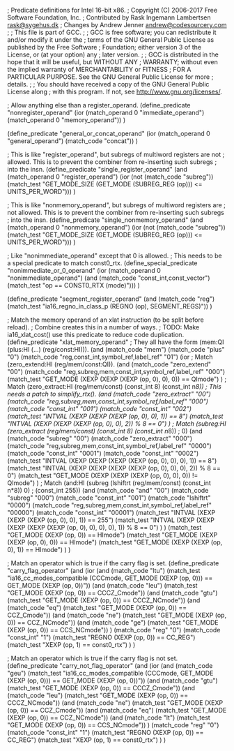 ;  Predicate definitions for Intel 16-bit x86.
;  Copyright (C) 2006-2017 Free Software Foundation, Inc.
;  Contributed by Rask Ingemann Lambertsen <rask@sygehus.dk>
;  Changes by Andrew Jenner <andrew@codesourcery.com>
;
;  This file is part of GCC.
;
;  GCC is free software; you can redistribute it and/or modify it under the
;  terms of the GNU General Public License as published by the Free Software
;  Foundation; either version 3 of the License, or (at your option) any
;  later version.
;
;  GCC is distributed in the hope that it will be useful, but WITHOUT ANY
;  WARRANTY; without even the implied warranty of MERCHANTABILITY or FITNESS
;  FOR A PARTICULAR PURPOSE.  See the GNU General Public License for more
;  details.
;
;  You should have received a copy of the GNU General Public License along
;  with this program.  If not, see <http://www.gnu.org/licenses/>.

; Allow anything else than a register_operand.
(define_predicate "nonregister_operand"
   (ior (match_operand 0 "immediate_operand")
	(match_operand 0 "memory_operand"))
)

(define_predicate "general_or_concat_operand"
   (ior (match_operand 0 "general_operand")
	(match_code "concat"))
)

; This is like "register_operand", but subregs of multiword registers are not
; allowed. This is to prevent the combiner from re-inserting such subregs
; into the insn.
(define_predicate "single_register_operand"
   (and (match_operand 0 "register_operand")
	(ior (not (match_code "subreg"))
	     (match_test "GET_MODE_SIZE (GET_MODE (SUBREG_REG (op))) <= UNITS_PER_WORD")))
)

; This is like "nonmemory_operand", but subregs of multiword registers are
; not allowed. This is to prevent the combiner from re-inserting such subregs
; into the insn.
(define_predicate "single_nonmemory_operand"
   (and (match_operand 0 "nonmemory_operand")
	(ior (not (match_code "subreg"))
	     (match_test "GET_MODE_SIZE (GET_MODE (SUBREG_REG (op))) <= UNITS_PER_WORD")))
)

; Like "nonimmediate_operand" except that 0 is allowed.
; This needs to be a special predicate to match const0_rtx.
(define_special_predicate "nonimmediate_or_0_operand"
   (ior (match_operand 0 "nonimmediate_operand")
	(and (match_code "const_int,const_vector")
	     (match_test "op == CONST0_RTX (mode)")))
)

(define_predicate "segment_register_operand"
   (and (match_code "reg")
	(match_test "ia16_regno_in_class_p (REGNO (op), SEGMENT_REGS)"))
)

; Match the memory operand of an xlat instruction (to be split before reload).
; Combine creates this in a number of ways.
; TODO: Make ia16_xlat_cost() use this predicate to reduce code duplication.
(define_predicate "xlat_memory_operand"
; They all have the form (mem:QI (plus:HI (...) (reg/const:HI))).
  (and
    (match_code "mem")
    (match_code "plus" "0")
    (match_code "reg,const_int,symbol_ref,label_ref" "01")
    (ior
; Match (zero_extend:HI (reg/mem/const:QI)).
      (and
	(match_code "zero_extend" "00")
	(match_code "reg,subreg,mem,const_int,symbol_ref,label_ref" "000")
	(match_test "GET_MODE (XEXP (XEXP (XEXP (op, 0), 0), 0)) == QImode")
      )
; Match (zero_extract:HI (reg/mem/const) (const_int 8) (const_int n*8))
; This needs a patch to simplify_rtx().
      (and
	(match_code "zero_extract" "00")
	(match_code "reg,subreg,mem,const_int,symbol_ref,label_ref" "000")
	(match_code "const_int" "001")
	(match_code "const_int" "002")
	(match_test "INTVAL (XEXP (XEXP (XEXP (op, 0), 0), 1)) == 8")
	(match_test "INTVAL (XEXP (XEXP (XEXP (op, 0), 0), 2)) % 8 == 0")
      )
; Match (subreg:HI (zero_extract (reg/mem/const) (const_int 8) (const_int n*8))
;	 0)
      (and
	(match_code "subreg" "00")
	(match_code "zero_extract" "000")
	(match_code "reg,subreg,mem,const_int,symbol_ref,label_ref" "0000")
	(match_code "const_int" "0001")
	(match_code "const_int" "0002")
	(match_test "INTVAL (XEXP (XEXP (XEXP (XEXP (op, 0), 0), 0), 1)) == 8")
	(match_test "INTVAL (XEXP (XEXP (XEXP (XEXP (op, 0), 0), 0), 2)) % 8 == 0")
	(match_test "GET_MODE (XEXP (XEXP (XEXP (op, 0), 0), 0)) != QImode")
      )
; Match (and:HI (subreg (lshiftrt (reg/mem/const) (const_int n*8)) 0)
;		(const_int 255))
      (and
	(match_code "and" "00")
	(match_code "subreg" "000")
	(match_code "const_int" "001")
	(match_code "lshiftrt" "0000")
	(match_code "reg,subreg,mem,const_int,symbol_ref,label_ref" "00000")
	(match_code "const_int" "00001")
	(match_test "INTVAL (XEXP (XEXP (XEXP (op, 0), 0), 1)) == 255")
	(match_test "INTVAL (XEXP (XEXP (XEXP (XEXP (XEXP (op, 0), 0), 0), 0), 1)) % 8 == 0")
      )
    )
    (match_test "GET_MODE (XEXP (op, 0)) == HImode")
    (match_test "GET_MODE (XEXP (XEXP (op, 0), 0)) == HImode")
    (match_test "GET_MODE (XEXP (XEXP (op, 0), 1)) == HImode")
  )
)

; Match an operator which is true if the carry flag is set.
(define_predicate "carry_flag_operator"
   (and (ior
	   (and (match_code "ltu")
		(match_test "ia16_cc_modes_compatible (CCCmode, GET_MODE (XEXP (op, 0))) == GET_MODE (XEXP (op, 0))"))
	   (and (match_code "leu")
		(match_test "GET_MODE (XEXP (op, 0)) == CCCZ_Cmode"))
	   (and (match_code "gtu")
		(match_test "GET_MODE (XEXP (op, 0)) == CCCZ_NCmode"))
	   (and (match_code "eq")
		(match_test "GET_MODE (XEXP (op, 0)) == CCZ_Cmode"))
	   (and (match_code "ne")
		(match_test "GET_MODE (XEXP (op, 0)) == CCZ_NCmode"))
	   (and (match_code "ge")
		(match_test "GET_MODE (XEXP (op, 0)) == CCS_NCmode"))
	)
	(match_code "reg" "0")
	(match_code "const_int" "1")
	(match_test "REGNO (XEXP (op, 0)) == CC_REG")
	(match_test "XEXP (op, 1) == const0_rtx")
   )
)

; Match an operator which is true if the carry flag is not set.
(define_predicate "carry_not_flag_operator"
   (and (ior
	   (and (match_code "geu")
		(match_test "ia16_cc_modes_compatible (CCCmode, GET_MODE (XEXP (op, 0))) == GET_MODE (XEXP (op, 0))"))
	   (and (match_code "gtu")
		(match_test "GET_MODE (XEXP (op, 0)) == CCCZ_Cmode"))
	   (and (match_code "leu")
		(match_test "GET_MODE (XEXP (op, 0)) == CCCZ_NCmode"))
	   (and (match_code "ne")
		(match_test "GET_MODE (XEXP (op, 0)) == CCZ_Cmode"))
	   (and (match_code "eq")
		(match_test "GET_MODE (XEXP (op, 0)) == CCZ_NCmode"))
	   (and (match_code "lt")
		(match_test "GET_MODE (XEXP (op, 0)) == CCS_NCmode"))
	)
	(match_code "reg" "0")
	(match_code "const_int" "1")
	(match_test "REGNO (XEXP (op, 0)) == CC_REG")
	(match_test "XEXP (op, 1) == const0_rtx")
   )
)
